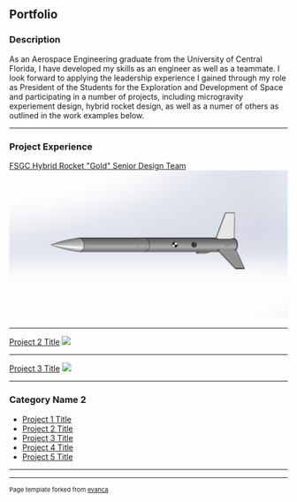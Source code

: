 ## Portfolio
### Description
As an Aerospace Engineering graduate from the University of Central Florida, I have developed my skills as an engineer as well as a teammate. I look forward to applying the leadership experience I gained through my role as President of the Students for the Exploration and Development of Space and participating in a number of projects, including microgravity experiement design, hybrid rocket design, as well as a numer of others as outlined in the work examples below.


---

### Project Experience 

[FSGC Hybrid Rocket "Gold" Senior Design Team](/senior_design_fsgc)
<img src="images/full_system.png?raw=true"/>

---
[Project 2 Title](/pdf/sample_presentation.pdf)
<img src="images/dummy_thumbnail.jpg?raw=true"/>

---
[Project 3 Title](http://example.com/)
<img src="images/dummy_thumbnail.jpg?raw=true"/>

---

### Category Name 2

- [Project 1 Title](http://example.com/)
- [Project 2 Title](http://example.com/)
- [Project 3 Title](http://example.com/)
- [Project 4 Title](http://example.com/)
- [Project 5 Title](http://example.com/)

---




---
<p style="font-size:11px">Page template forked from <a href="https://github.com/evanca/quick-portfolio">evanca</a></p>
<!-- Remove above link if you don't want to attibute -->
